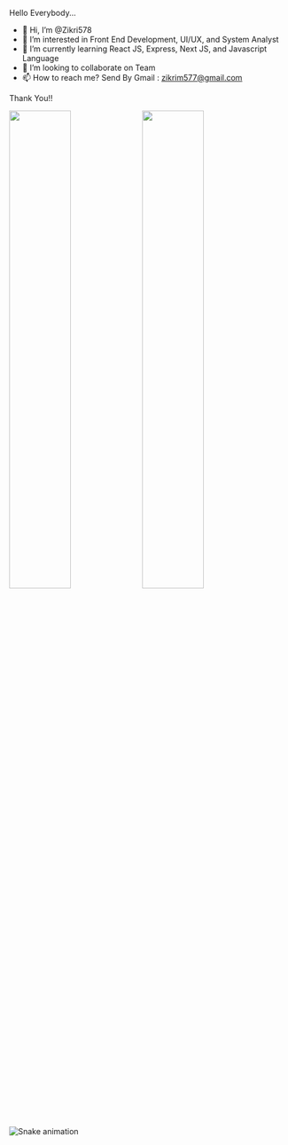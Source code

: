 Hello Everybody...

- 👋 Hi, I’m @Zikri578
- 👀 I’m interested in Front End Development, UI/UX, and System Analyst
- 🌱 I’m currently learning React JS, Express, Next JS, and Javascript Language
- 💞️ I’m looking to collaborate on Team
- 📫 How to reach me? Send By Gmail : zikrim577@gmail.com

Thank You!!

<!---
Zikri578/Zikri578 is a ✨ special ✨ repository because its `README.md` (this file) appears on your GitHub profile.
You can click the Preview link to take a look at your changes.
--->


<img align="left" width="47%" src="https://github-readme-stats.vercel.app/api?username=Zikri578&show_icons=true&theme=radical"/> 
<img align="left" width="47%" src="https://github-readme-stats.vercel.app/api/top-langs/?username=Zikri578&layout=compact"/>

![Snake animation](https://github.com/Zikri578/Zikri578/blob/output/github-contribution-grid-snake.svg)

